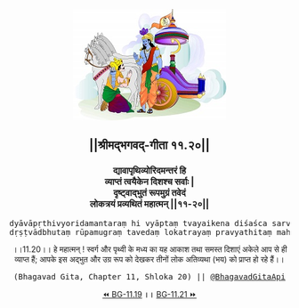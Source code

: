 <center><img src="../../asset/BG.png" alt="#API #bhagavadgitaapi #slok #nodejs #js #api #gitaapi #krishna #hinduism #vedic #ISKCON #shreemadbhagavadgita #technology"/>
<h2>||श्रीमद्‍भगवद्‍-गीता ११.२०||</h2>
<h3>द्यावापृथिव्योरिदमन्तरं हि<br/>व्याप्तं त्वयैकेन दिशश्च सर्वाः |<br/>दृष्ट्वाद्भुतं रूपमुग्रं तवेदं<br/>लोकत्रयं प्रव्यथितं महात्मन् ||११-२०||</h3>
<pre>dyāvāpṛthivyoridamantaraṃ hi vyāptaṃ tvayaikena diśaśca sarvāḥ .<br/>dṛṣṭvādbhutaṃ rūpamugraṃ tavedaṃ lokatrayaṃ pravyathitaṃ mahātman ||11-20||</pre>
<p>।।11.20।। हे महात्मन् ! स्वर्ग और पृथ्वी के मध्य का यह आकाश तथा समस्त दिशाएं अकेले आप से ही व्याप्त हैं; आपके इस अद्भुत और उग्र रूप को देखकर तीनों लोक अतिव्यथा (भय) को प्राप्त हो रहे हैं।।</p>
<pre>(Bhagavad Gita, Chapter 11, Shloka 20) || <a href="https://twitter.com/bhagavadgitaapi">@BhagavadGitaApi</a></pre><a href="../../11/19">⏪  BG-11.19</a><b>        ।।        </b><a href="../../11/21">BG-11.21  ⏩</a></center></center>
